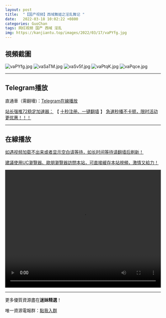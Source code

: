```yaml
---
layout: post
title:  "【国产视频】西域舞姬之淫乱舞记 "
date:   2022-03-18 10:02:22 +0800
categories: GuoChan
tags: 网红视频 国产 西域 淫乱
img: https://kanjiantu.top/images/2022/03/17/vaPYfg.jpg
---
```



## 視頻截圖

![vaPYfg.jpg](https://kanjiantu.top/images/2022/03/17/vaPYfg.jpg)
![vaSaTM.jpg](https://kanjiantu.top/images/2022/03/17/vaSaTM.jpg)
![vaSv5f.jpg](https://kanjiantu.top/images/2022/03/17/vaSv5f.jpg)
![vaPtqK.jpg](https://kanjiantu.top/images/2022/03/17/vaPtqK.jpg)
![vaPqce.jpg](https://kanjiantu.top/images/2022/03/17/vaPqce.jpg)

* * *
## Telegram播放

直通車（需翻墻)：[Telegram在線播放](https://t.me/mimeijingxuan/172)

<u>站长强推72稳定加速器：</u> 【 [十秒注册、一键翻墙](https://www.mimei.blog/skip/vpn.html) 】
<u>  急速秒播不卡顿，限时活动更优惠！！！</u>
* * *
## 在線播放
<u>如遇视频加载不出来或者显示空白请等待，如长时间等待请翻墙后刷新！</u>

<u>建議使用UC瀏覽器、歐朋瀏覽器訪問本站，可直接緩存本站視頻，激情又給力！</u>
<center><video src="https://cdn.publer.io/uploads/videos/62470d8fdb2797343b249a71/64900d046cea8aaf581f71cd31ea36a6.mp4" width="100%" height="380px" controls="controls"></video></center>

* * *
更多優質資源盡在**迷妹精選**！

唯一資源電報群：[點我入群](https://t.me/mimeijingxuan)



